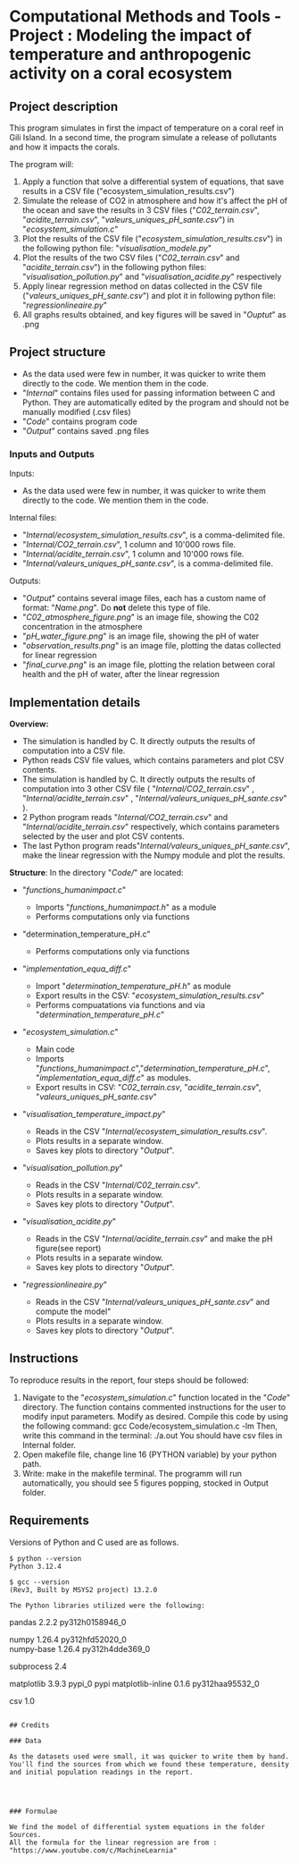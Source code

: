 # Computational Methods and Tools - Project : Modeling the impact of temperature and anthropogenic activity on a coral ecosystem

## Project description

This program simulates in first the impact of temperature on a coral reef in Gili Island. In a second time, the program simulate a release of pollutants and how it impacts the corals.

The program will:
1. Apply a function that solve a differential system of equations, that save results in a CSV file ("ecosystem_simulation_results.csv")
2. Simulate the release of CO2 in atmosphere and how it's affect the pH of the ocean and save the results in 3 CSV files ("*C02_terrain.csv*", "*acidite_terrain.csv*", "*valeurs_uniques_pH_sante.csv*") in "*ecosystem_simulation.c*"
3. Plot the results of the CSV file ("*ecosystem_simulation_results.csv*") in the following python file: "*visualisation_modele.py*"
4. Plot the results of the two CSV files ("*C02_terrain.csv*" and "*acidite_terrain.csv*") in the following python files: "*visualisation_pollution.py*" and "*visualisation_acidite.py*" respectively
5. Apply linear regression method on datas collected in the CSV file ("*valeurs_uniques_pH_sante.csv*") and plot it in following python file: "*regressionlineaire.py*"
6. All graphs results obtained, and key figures will be saved in "*Ouptut*" as .png

## Project structure

- As the data used were few in number, it was quicker to write them directly to the code. We mention them in the code. 
- "*Internal*" contains files used for passing information between C and Python. They are automatically edited by the program and should not be manually modified (.csv files)
- "*Code*" contains program code
- "*Output*" contains saved .png files

### Inputs and Outputs

Inputs:
- As the data used were few in number, it was quicker to write them directly to the code. We mention them in the code.

Internal files:
- "*Internal/ecosystem_simulation_results.csv*", is a comma-delimited file.
- "*Internal/CO2_terrain.csv*", 1 column and 10'000 rows file.
- "*Internal/acidite_terrain.csv*", 1 column and 10'000 rows file.
- "*Internal/valeurs_uniques_pH_sante.csv*", is a comma-delimited file.

Outputs:
- "*Output*" contains several image files, each has a custom name of format: "*Name.png*". Do **not** delete this type of file.
- "*C02_atmosphere_figure.png*" is an image file, showing the C02 concentration in the atmosphere
- "*pH_water_figure.png*" is an image file, showing the pH of water
- "*observation_results.png*" is an image file, plotting the datas collected for linear regression
- "*final_curve.png*" is an image file, plotting the relation between coral health and the pH of water, after the linear regression

## Implementation details

**Overview:**

- The simulation is handled by C. It directly outputs the results of computation into a CSV file.
- Python reads CSV file values, which contains parameters and plot CSV contents.
- The simulation is handled by C. It directly outputs the results of computation into 3 other CSV file ( "*Internal/CO2_terrain.csv*" , "*Internal/acidite_terrain.csv*" , "*Internal/valeurs_uniques_pH_sante.csv*" ).
- 2 Python program reads  "*Internal/CO2_terrain.csv*" and "*Internal/acidite_terrain.csv*" respectively, which contains parameters selected by the user and plot CSV contents.
- The last Python program reads"*Internal/valeurs_uniques_pH_sante.csv*", make the linear regression  with the Numpy module and plot the results.

**Structure**: In the directory "*Code/*" are located:
 
- "*functions_humanimpact.c*"
    - Imports "*functions_humanimpact.h*" as a module
    - Performs computations only via functions

- "determination_temperature_pH.c"
    - Performs computations only via functions

- "*implementation_equa_diff.c*"
    - Import "*determination_temperature_pH.h*" as module
    - Export results in the CSV: "*ecosystem_simulation_results.csv*"
    - Performs compuatations via functions and via "*determination_temperature_pH.c*"

- "*ecosystem_simulation.c*"
    - Main code
    - Imports "*functions_humanimpact.c*","*determination_temperature_pH.c*", "*implementation_equa_diff.c*" as modules.
    - Export results in CSV: "*C02_terrain.csv*, "*acidite_terrain.csv*", "*valeurs_uniques_pH_sante.csv*"
  
- "*visualisation_temperature_impact.py*"
    - Reads in the CSV "*Internal/ecosystem_simulation_results.csv*".
    - Plots results in a separate window.
    - Saves key plots to directory "*Output*".
    
- "*visualisation_pollution.py*"
    - Reads in the CSV "*Internal/C02_terrain.csv*".
    - Plots results in a separate window.
    - Saves key plots to directory "*Output*".

- "*visualisation_acidite.py*"
    - Reads in the CSV "*Internal/acidite_terrain.csv*" and make the pH figure(see report)
    - Plots results in a separate window.
    - Saves key plots to directory "*Output*".

- "*regressionlineaire.py*"
    - Reads in the CSV "*Internal/valeurs_uniques_pH_sante.csv*" and compute the model"
    - Plots results in a separate window.
    - Saves key plots to directory "*Output*".



## Instructions

To reproduce results in the report, four steps should be followed:
1. Navigate to the "*ecosystem_simulation.c*" function located in the "*Code*" directory. The function contains commented instructions for the user to modify input parameters. Modify as desired. Compile this code by using the following command:
                               gcc Code/ecosystem_simulation.c -lm
Then, write this command in the terminal:
                               ./a.out
You should have csv files in Internal folder.
3. Open makefile file, change line 16 (PYTHON variable) by your python path.
4. Write:
                 make
in the makefile terminal. The programm will run automatically, you should see 5 figures popping, stocked in Output folder. 


## Requirements

Versions of Python and C used are as follows.
```
$ python --version
Python 3.12.4

$ gcc --version
(Rev3, Built by MSYS2 project) 13.2.0

The Python libraries utilized were the following:
```
pandas 2.2.2 py312h0158946_0

numpy 1.26.4 py312hfd52020_0  
numpy-base 1.26.4 py312h4dde369_0

subprocess 2.4

matplotlib 3.9.3 pypi_0 pypi
matplotlib-inline 0.1.6 py312haa95532_0 

csv 1.0
```

## Credits

### Data

As the datasets used were small, it was quicker to write them by hand. You'll find the sources from which we found these temperature, density and initial population readings in the report.




### Formulae

We find the model of differential system equations in the folder Sources.
All the formula for the linear regression are from : "https://www.youtube.com/c/MachineLearnia"


